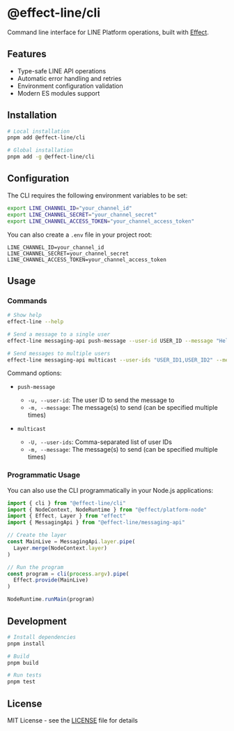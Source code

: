 # @effect-line/cli

Command line interface for LINE Platform operations, built with [Effect](https://effect.website).

## Features

- Type-safe LINE API operations
- Automatic error handling and retries
- Environment configuration validation
- Modern ES modules support

## Installation

```bash
# Local installation
pnpm add @effect-line/cli

# Global installation
pnpm add -g @effect-line/cli
```

## Configuration

The CLI requires the following environment variables to be set:

```bash
export LINE_CHANNEL_ID="your_channel_id"
export LINE_CHANNEL_SECRET="your_channel_secret"
export LINE_CHANNEL_ACCESS_TOKEN="your_channel_access_token"
```

You can also create a `.env` file in your project root:

```env
LINE_CHANNEL_ID=your_channel_id
LINE_CHANNEL_SECRET=your_channel_secret
LINE_CHANNEL_ACCESS_TOKEN=your_channel_access_token
```

## Usage

### Commands

```bash
# Show help
effect-line --help

# Send a message to a single user
effect-line messaging-api push-message --user-id USER_ID --message "Hello, world!" --message "Second message"

# Send messages to multiple users
effect-line messaging-api multicast --user-ids "USER_ID1,USER_ID2" --message "Hello, everyone!"
```

Command options:
- `push-message`
  - `-u, --user-id`: The user ID to send the message to
  - `-m, --message`: The message(s) to send (can be specified multiple times)

- `multicast`
  - `-U, --user-ids`: Comma-separated list of user IDs
  - `-m, --message`: The message(s) to send (can be specified multiple times)

### Programmatic Usage

You can also use the CLI programmatically in your Node.js applications:

```typescript
import { cli } from "@effect-line/cli"
import { NodeContext, NodeRuntime } from "@effect/platform-node"
import { Effect, Layer } from "effect"
import { MessagingApi } from "@effect-line/messaging-api"

// Create the layer
const MainLive = MessagingApi.layer.pipe(
  Layer.merge(NodeContext.layer)
)

// Run the program
const program = cli(process.argv).pipe(
  Effect.provide(MainLive)
)

NodeRuntime.runMain(program)
```

## Development

```bash
# Install dependencies
pnpm install

# Build
pnpm build

# Run tests
pnpm test
```

## License

MIT License - see the [LICENSE](LICENSE) file for details